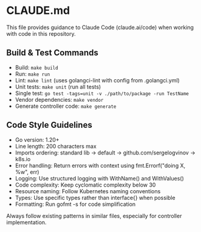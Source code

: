 # CLAUDE.md

This file provides guidance to Claude Code (claude.ai/code) when working with code in this repository.

## Build & Test Commands

- Build: `make build`
- Run: `make run`
- Lint: `make lint` (uses golangci-lint with config from .golangci.yml)
- Unit tests: `make unit` (run all tests)
- Single test: `go test -tags=unit -v ./path/to/package -run TestName`
- Vendor dependencies: `make vendor`
- Generate controller code: `make generate`

## Code Style Guidelines

- Go version: 1.20+
- Line length: 200 characters max
- Imports ordering: standard lib → default → github.com/sergelogvinov → k8s.io
- Error handling: Return errors with context using fmt.Errorf("doing X, %w", err)
- Logging: Use structured logging with WithName() and WithValues()
- Code complexity: Keep cyclomatic complexity below 30
- Resource naming: Follow Kubernetes naming conventions
- Types: Use specific types rather than interface{} when possible
- Formatting: Run gofmt -s for code simplification

Always follow existing patterns in similar files, especially for controller implementation.